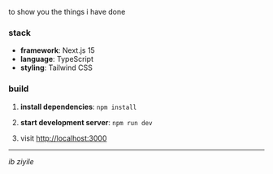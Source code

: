 to show you the things i have done

### stack

- **framework**: Next.js 15
- **language**: TypeScript
- **styling**: Tailwind CSS

### build

1. **install dependencies**:
```npm install```

2. **start development server**:
```npm run dev```

3. visit [http://localhost:3000](http://localhost:3000)

---

*ib ziyile*
